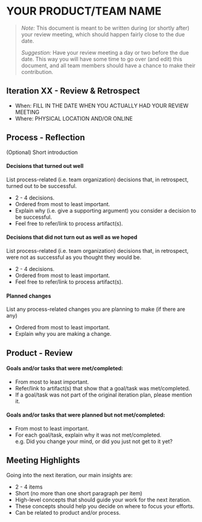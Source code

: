﻿# YOUR PRODUCT/TEAM NAME

> _Note:_ This document is meant to be written during (or shortly after) your review meeting, which should happen fairly close to the due date.      
>      
> _Suggestion:_ Have your review meeting a day or two before the due date. This way you will have some time to go over (and edit) this document, and all team members should have a chance to make their contribution.


## Iteration XX - Review & Retrospect

* When: FILL IN THE DATE WHEN YOU ACTUALLY HAD YOUR REVIEW MEETING
* Where: PHYSICAL LOCATION AND/OR ONLINE

## Process - Reflection

(Optional) Short introduction

#### Decisions that turned out well

List process-related (i.e. team organization) decisions that, in retrospect, turned out to be successful.


* 2 - 4 decisions.
* Ordered from most to least important.
* Explain why (i.e. give a supporting argument) you consider a decision to be successful.
* Feel free to refer/link to process artifact(s).

#### Decisions that did not turn out as well as we hoped

List process-related (i.e. team organization) decisions that, in retrospect, were not as successful as you thought they would be.

* 2 - 4 decisions.
* Ordered from most to least important.
* Feel free to refer/link to process artifact(s).


#### Planned changes

List any process-related changes you are planning to make (if there are any)

* Ordered from most to least important.
* Explain why you are making a change.


## Product - Review

#### Goals and/or tasks that were met/completed:

* From most to least important.
* Refer/link to artifact(s) that show that a goal/task was met/completed.
* If a goal/task was not part of the original iteration plan, please mention it.

#### Goals and/or tasks that were planned but not met/completed:

* From most to least important.
* For each goal/task, explain why it was not met/completed.      
  e.g. Did you change your mind, or did you just not get to it yet?

## Meeting Highlights

Going into the next iteration, our main insights are:

* 2 - 4 items
* Short (no more than one short paragraph per item)
* High-level concepts that should guide your work for the next iteration.
* These concepts should help you decide on where to focus your efforts.
* Can be related to product and/or process.